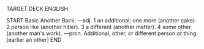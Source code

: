 TARGET DECK
ENGLISH

START
Basic
Another
Back: —adj. 1 an additional; one more (another cake). 2 person like (another hitler). 3 a different (another matter). 4 some other (another man's work). —pron. Additional, other, or different person or thing. [earlier an other]
END
